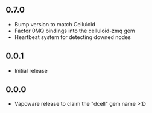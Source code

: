 0.7.0
-----
* Bump version to match Celluloid
* Factor 0MQ bindings into the celluloid-zmq gem
* Heartbeat system for detecting downed nodes

0.0.1
-----
* Initial release

0.0.0
-----
* Vapoware release to claim the "dcell" gem name >:D
